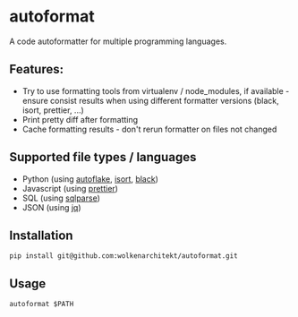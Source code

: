 # autoformat

A code autoformatter for multiple programming languages.

## Features:
* Try to use formatting tools from virtualenv / node_modules, if available - 
  ensure consist results when using different formatter versions (black, isort, prettier, ...) 
* Print pretty diff after formatting
* Cache formatting results - don't rerun formatter on files not changed

## Supported file types / languages

* Python (using [autoflake](https://pypi.org/project/autoflake/), [isort](https://github.com/PyCQA/isort), [black](https://black.readthedocs.io/en/stable/))
* Javascript (using [prettier](https://prettier.io/))
* SQL (using [sqlparse](https://pypi.org/project/sqlparse/))
* JSON (using [jq](https://stedolan.github.io/jq/))

## Installation
```
pip install git@github.com:wolkenarchitekt/autoformat.git
```

## Usage
```
autoformat $PATH
```
